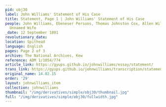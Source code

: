 ```yaml
---
pid: obj30
label: John Williams' Statement of His Case
title: Statement, Page 1 | John Williams' Statement of His Case
people: John Williams, Ebeneser Persons, Thomas Johnston Cox, Allen William Proby,
  Unnamed Wife
_date: 12 September 1801
revolutionary_date:
location: Spithead
language: English
pages: Page 2 of 3
archive: The National Archives, Kew
reference: ADM 1/1054/774
article_link: https://gyups.github.io/johnwilliams/essay/statement/
trans_link: https://gyups.github.io/johnwilliams/transcription/statement/
original_name: 14.02.15
order: '29'
layout: johnwilliams_item
collection: johnwilliams
thumbnail: "/img/derivatives/simple/obj30/thumbnail.jpg"
full: "/img/derivatives/simple/obj30/fullwidth.jpg"
---
```

